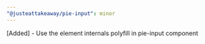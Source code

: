 ```yaml
---
"@justeattakeaway/pie-input": minor
---
```


[Added] - Use the element internals polyfill in pie-input component
